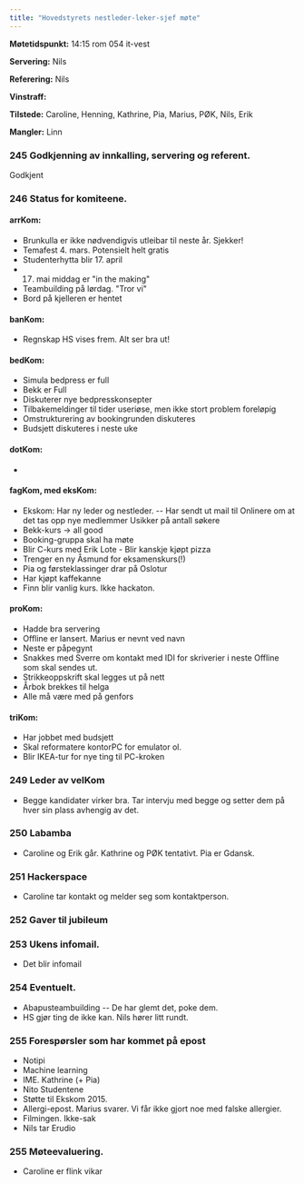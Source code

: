 ```yaml
---
title: "Hovedstyrets nestleder-leker-sjef møte"
---
```




**Møtetidspunkt:** 14:15 rom 054 it-vest

**Servering:** Nils

**Referering:** Nils

**Vinstraff:** 

**Tilstede:** Caroline, Henning, Kathrine, Pia, Marius, PØK, Nils, Erik

**Mangler:** Linn

### 245 Godkjenning av innkalling, servering og referent.
Godkjent


### 246 Status for komiteene.

#### arrKom:  
- Brunkulla er ikke nødvendigvis utleibar til neste år. Sjekker!
- Temafest 4. mars. Potensielt helt gratis
- Studenterhytta blir 17. april
- 17. mai middag er "in the making"
- Teambuilding på lørdag. "Tror vi"
- Bord på kjelleren er hentet
  
#### banKom:
- Regnskap HS vises frem. Alt ser bra ut! 

#### bedKom:
- Simula bedpress er full
- Bekk er Full
- Diskuterer nye bedpresskonsepter
- Tilbakemeldinger til tider useriøse, men ikke stort problem foreløpig
- Omstrukturering av bookingrunden diskuteres
- Budsjett diskuteres i neste uke

#### dotKom: 
- 


#### fagKom, med eksKom:
- Ekskom: Har ny leder og nestleder. 
    -- Har sendt ut mail til Onlinere om at det tas opp nye medlemmer
    Usikker på antall søkere
- Bekk-kurs -> all good
- Booking-gruppa skal ha møte
- Blir C-kurs med Erik Lote - Blir kanskje kjøpt pizza
- Trenger en ny Åsmund for eksamenskurs(!)
- Pia og førsteklassinger drar på Oslotur
- Har kjøpt kaffekanne
- Finn blir vanlig kurs. Ikke hackaton. 

#### proKom:
- Hadde bra servering 
- Offline er lansert. Marius er nevnt ved navn
- Neste er påpegynt
- Snakkes med Sverre om kontakt med IDI for skriverier i neste Offline som skal sendes ut. 
- Strikkeoppskrift skal legges ut på nett
- Årbok brekkes til helga
- Alle må være med på genfors

#### triKom:
- Har jobbet med budsjett
- Skal reformatere kontorPC for emulator ol.
- Blir IKEA-tur for nye ting til PC-kroken


### 249 Leder av velKom
- Begge kandidater virker bra. Tar intervju med begge og setter dem på hver sin plass avhengig av det. 

### 250 Labamba
- Caroline og Erik går. Kathrine og PØK tentativt. Pia er Gdansk. 

### 251 Hackerspace
- Caroline tar kontakt og melder seg som kontaktperson. 

### 252 Gaver til jubileum

### 253 Ukens infomail. 
- Det blir infomail

### 254 Eventuelt.
- Abapusteambuilding
-- De har glemt det, poke dem. 
- HS gjør ting de ikke kan. Nils hører litt rundt. 

### 255 Forespørsler som har kommet på epost
- Notipi
- Machine learning
- IME. Kathrine (+ Pia)
- Nito Studentene 
- Støtte til Ekskom 2015. 
- Allergi-epost. Marius svarer. Vi får ikke gjort noe med falske allergier. 
- Filmingen. Ikke-sak
- Nils tar Erudio

### 255 Møteevaluering.
- Caroline er flink vikar
